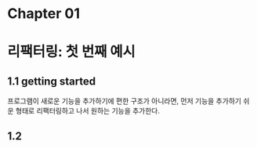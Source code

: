 # Chapter 01
# 리팩터링: 첫 번째 예시
## 1.1 getting started
프로그램이 새로운 기능을 추가하기에 편한 구조가 아니라면, 먼저 기능을 추가하기 쉬운 형태로 리팩터링하고 나서 원하는 기능을 추가한다.
## 1.2 